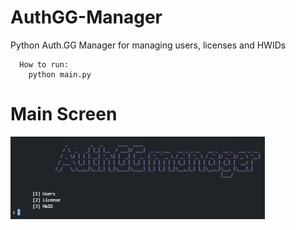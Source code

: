 # AuthGG-Manager
Python Auth.GG Manager for managing users, licenses and HWIDs

```
  How to run:
    python main.py
```

# Main Screen
![Screenshot](unknown.png)
